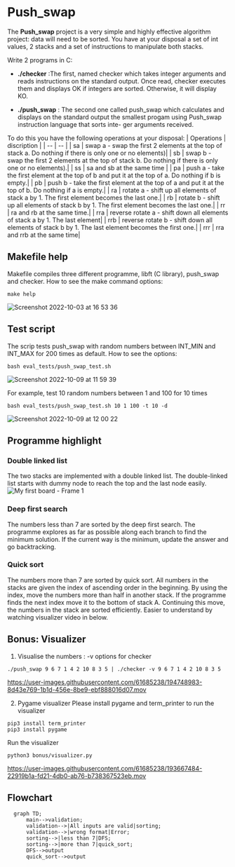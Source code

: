 # Push_swap

The **Push_swap** project is a very simple and highly effective algorithm project: data will
need to be sorted. You have at your disposal a set of int values, 2 stacks and a set of
instructions to manipulate both stacks.

Write 2 programs in C:

- **./checker** :The first, named checker which takes integer arguments and reads instructions on
the standard output. Once read, checker executes them and displays OK if integers
are sorted. Otherwise, it will display KO.

- **./push_swap** : The second one called push_swap which calculates and displays on the standard
output the smallest progam using Push_swap instruction language that sorts inte-
ger arguments received.

To do this you have the following operations at your disposal:
| Operations | discription |
| -- | -- |
| sa | swap a - swap the first 2 elements at the top of stack a. Do nothing if there is only one or no elements)|
| sb | swap b - swap the first 2 elements at the top of stack b. Do nothing if there is only one or no elements).|
| ss | sa and sb at the same time |
| pa | push a - take the first element at the top of b and put it at the top of a. Do nothing if b is empty.|
| pb | push b - take the first element at the top of a and put it at the top of b. Do nothing if a is empty.|
| ra | rotate a - shift up all elements of stack a by 1. The first element becomes the last one.|
| rb | rotate b - shift up all elements of stack b by 1. The first element becomes the last one.|
| rr | ra and rb at the same time.|
| rra | reverse rotate a - shift down all elements of stack a by 1. The last element|
| rrb | reverse rotate b - shift down all elements of stack b by 1. The last element becomes the first one.|
| rrr | rra and rrb at the same time|

## Makefile help
Makefile compiles three different programme, libft (C library), push_swap and checker. How to see the make command options:
```
make help
```
![Screenshot 2022-10-03 at 16 53 36](https://user-images.githubusercontent.com/61685238/193595018-e146bf74-543a-4ca3-8e33-61259d6d5108.png)

## Test script
The scrip tests push_swap with random numbers between INT_MIN and INT_MAX for 200 times as default. How to see the options:
```
bash eval_tests/push_swap_test.sh
```
![Screenshot 2022-10-09 at 11 59 39](https://user-images.githubusercontent.com/61685238/194748348-157e55a0-2323-44b8-8a0e-da67efefd63e.png)

For example, test 10 random numbers between 1 and 100 for 10 times
```
bash eval_tests/push_swap_test.sh 10 1 100 -t 10 -d
```
![Screenshot 2022-10-09 at 12 00 22](https://user-images.githubusercontent.com/61685238/194748333-a4c10c0e-502c-4688-81fb-8be859534501.png)


## Programme highlight
### Double linked list
The two stacks are implemented with a double linked list. The double-linked list starts with dummy node to reach the top and the last node easily. 
![My first board - Frame 1](https://user-images.githubusercontent.com/61685238/193664179-ddb92d1d-8e26-4181-a724-f0ab0ddae977.jpg)
### Deep first search
The numbers less than 7 are sorted by the deep first search.  The programme explores as far as possible along each branch to find the minimum solution. If the current way is the minimum, update the answer and go backtracking.
### Quick sort
The numbers more than 7 are sorted by quick sort. All numbers in the stacks are given the index of ascending order in the beginning. By using the index, move the numbers more than half in another stack. If the programme finds the next index move it to the bottom of stack A. Continuing this move, the numbers in the stack are sorted efficiently. Easier to understand by watching visualizer video in below.



## Bonus: Visualizer
1. Visualise the numbers : -v options for checker
```
./push_swap 9 6 7 1 4 2 10 8 3 5 | ./checker -v 9 6 7 1 4 2 10 8 3 5
````


https://user-images.githubusercontent.com/61685238/194748983-8d43e769-1b1d-456e-8be9-ebf888016d07.mov



2. Pygame visualizer
Please install pygame and term_printer to run the visualizer
```
pip3 install term_printer
pip3 install pygame
```
Run the visualizer
```
python3 bonus/visualizer.py 
````
https://user-images.githubusercontent.com/61685238/193667484-22919b1a-fd21-4db0-ab76-b738367523eb.mov
## Flowchart
```mermaid
  graph TD;
      main-->validation;
      validation-->|All inputs are valid|sorting;
      validation-->|wrong format|Error;
      sorting-->|less than 7|DFS;
      sorting-->|more than 7|quick_sort;
      DFS-->output
      quick_sort-->output
```





